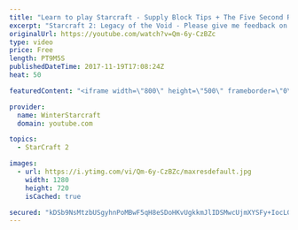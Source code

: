 ```yaml
---
title: "Learn to play Starcraft - Supply Block Tips + The Five Second Rule (Basic Guide & Tutorial)"
excerpt: "Starcraft 2: Legacy of the Void - Please give me feedback on this general video style/commentary, hopefully it helps you guys out!  Can very easily make more on different concepts if it is the right direction!  Sc2ReplayStats - http://www.sc2replaystats.com"
originalUrl: https://youtube.com/watch?v=Qm-6y-CzBZc
type: video
price: Free
length: PT9M5S
publishedDateTime: 2017-11-19T17:08:24Z
heat: 50

featuredContent: "<iframe width=\"800\" height=\"500\" frameborder=\"0\" src=\"https://www.youtube.com/embed/Qm-6y-CzBZc\" allow=\"accelerometer; autoplay; encrypted-media; gyroscope; picture-in-picture\" allowfullscreen></iframe>"

provider:
  name: WinterStarcraft
  domain: youtube.com

topics:
  - StarCraft 2

images:
  - url: https://i.ytimg.com/vi/Qm-6y-CzBZc/maxresdefault.jpg
    width: 1280
    height: 720
    isCached: true

secured: "kDSb9NsMtzbUSgyhnPoMBwF5qH8eSDoHKvUgkkmJlIDSMwcUjmXYSFy+IocLGLQe4Bqx1eHXWwcIhgdoXQ9QVNhZgwqhP1A4pAa26r84cw+5tzSpPWGc5M9oySOh9WBWC8Lq7bcd40dzcpNcx9Ot/Wy7Bv722cRkyFBaXuSp2AB+Fu93kqKFLaTRZwQ1e7j2DeviTzlaQC5hBbtbAajVB9BNHsRJodKtJlUYtMAPg8Nx5j/sjGbfMAd14dXvuALkr6Cw7XvZsVaKonT+6Af5sATMtsemZ9Sxn5aA76ai4UW3zqruWXAshtMRXzTUHhsif4omb4nlX3LE6qAA3+dlEgRb79vO0bX887zfU5PEtXume0KXns/AVAWFyEFhzZFqzYxHY/CRvEZYi1FZi3PSIhXDrxni+oFyMiRdM7ftUP8=;oIhqMuDmi7BBxZsnJ5Vlgg=="
---
```


